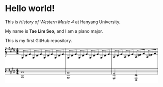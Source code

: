 # Hello world!

This is *History of Western Music 4* at Hanyang University.

My name is **Tae Lim Seo**, and I am a piano major.

This is my first GitHub repository.

<img src="Moonlight_Sonata_I.png">
